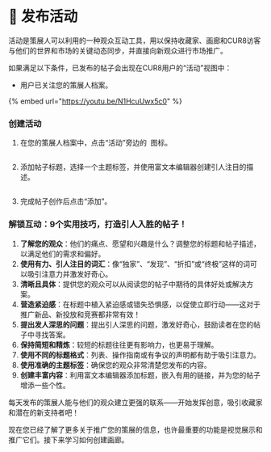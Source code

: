 # 📢 发布活动

活动是策展人可以利用的一种观众互动工具，用以保持收藏家、画廊和CUR8访客与他们的世界和市场的关键动态同步，并直接向新观众进行市场推广。

如果满足以下条件，已发布的帖子会出现在CUR8用户的“活动”视图中：

* 用户已关注您的策展人档案。

{% embed url="https://youtu.be/N1HcuUwx5c0" %}

### 创建活动

1. 在您的策展人档案中，点击“活动”旁边的 <img src="../.gitbook/assets/Screenshot 2024-07-09 at 14.25.39.png" alt="" data-size="line"> 图标。

<figure><img src="../.gitbook/assets/Screenshot 2025-03-21 at 09.15.53.png" alt=""><figcaption></figcaption></figure>

2. 添加帖子标题，选择一个主题标签，并使用富文本编辑器创建引人注目的描述。

<figure><img src="../.gitbook/assets/Screenshot 2024-07-09 at 15.13.27.png" alt=""><figcaption></figcaption></figure>

3. 完成帖子创作后点击“添加”。

### 解锁互动：9个实用技巧，打造引人入胜的帖子！ <a href="#unlocking-engagement-10-proven-tips-for-captivating-posts" id="unlocking-engagement-10-proven-tips-for-captivating-posts"></a>

1. **了解您的观众**：他们的痛点、愿望和兴趣是什么？调整您的标题和帖子描述，以满足他们的需求和偏好。
2. **使用有力、引人注目的词汇**：像“独家”、“发现”、“折扣”或“终极”这样的词可以吸引注意力并激发好奇心。
3. **清晰且具体**：提供您的观众可以从阅读您的帖子中期待的具体好处或解决方案。
4. **营造紧迫感**：在标题中植入紧迫感或错失恐惧感，以促使立即行动——这对于推广新品、新投放和竞赛都非常有效！
5. **提出发人深思的问题**：提出引人深思的问题，激发好奇心，鼓励读者在您的帖子中寻找答案。
6. **保持简短和精炼**：较短的标题往往更有影响力，也更易于理解。
7. **使用不同的标题格式**：列表、操作指南或有争议的声明都有助于吸引注意力。
8. **使用准确的主题标签**：确保您的观众非常清楚您发布的内容。
9. **创建丰富内容**：利用富文本编辑器添加标题，嵌入有用的链接，并为您的帖子增添一些个性。

每天发布的策展人能与他们的观众建立更强的联系——开始发挥创意，吸引收藏家和潜在的新支持者吧！

现在您已经了解了更多关于推广您的策展的信息，也许最重要的功能是视觉展示和推广它们。接下来学习如何创建画廊。